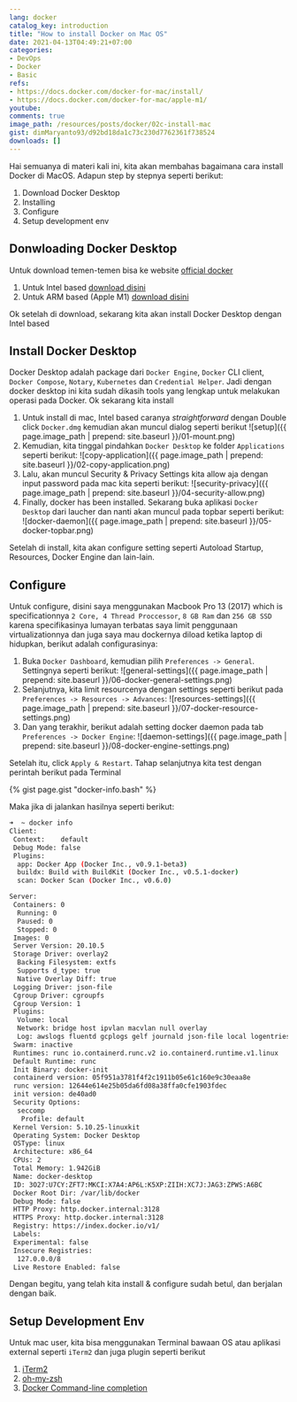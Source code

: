 ```yaml
---
lang: docker
catalog_key: introduction
title: "How to install Docker on Mac OS"
date: 2021-04-13T04:49:21+07:00
categories:
- DevOps
- Docker
- Basic
refs: 
- https://docs.docker.com/docker-for-mac/install/
- https://docs.docker.com/docker-for-mac/apple-m1/
youtube: 
comments: true
image_path: /resources/posts/docker/02c-install-mac
gist: dimMaryanto93/d92bd18da1c73c230d7762361f738524
downloads: []
---
```


Hai semuanya di materi kali ini, kita akan membahas bagaimana cara install Docker di MacOS. Adapun step by stepnya seperti berikut:

1. Download Docker Desktop
2. Installing
3. Configure
4. Setup development env

<!--more-->

## Donwloading Docker Desktop

Untuk download temen-temen bisa ke website [official docker](https://hub.docker.com/editions/community/docker-ce-desktop-mac/)

1. Untuk Intel based [download disini](https://docs.docker.com/docker-for-mac/install/)
2. Untuk ARM based (Apple M1) [download disini](https://docs.docker.com/docker-for-mac/apple-m1/)

Ok setelah di download, sekarang kita akan install Docker Desktop dengan Intel based

## Install Docker Desktop

Docker Desktop adalah package dari `Docker Engine`, `Docker` CLI client, `Docker Compose`, `Notary`, `Kubernetes` dan `Credential Helper`. Jadi dengan docker desktop ini kita sudah dikasih tools yang lengkap untuk melakukan operasi pada Docker. Ok sekarang kita install

1. Untuk install di mac, Intel based caranya _straightforward_ dengan Double click `Docker.dmg` kemudian akan muncul dialog seperti berikut
  ![setup]({{ page.image_path | prepend: site.baseurl }}/01-mount.png)
2. Kemudian, kita tinggal pindahkan `Docker Desktop` ke folder `Applications` seperti berikut:
  ![copy-application]({{ page.image_path | prepend: site.baseurl }}/02-copy-application.png)
3. Lalu, akan muncul Security & Privacy Settings kita allow aja dengan input password pada mac kita seperti berikut:
  ![security-privacy]({{ page.image_path | prepend: site.baseurl }}/04-security-allow.png)
4. Finally, docker has been installed. Sekarang buka aplikasi `Docker Desktop` dari laucher dan nanti akan muncul pada topbar seperti berikut:
  ![docker-daemon]({{ page.image_path | prepend: site.baseurl }}/05-docker-topbar.png)

Setelah di install, kita akan configure setting seperti Autoload Startup, Resources, Docker Engine dan lain-lain.

## Configure

Untuk configure, disini saya menggunakan Macbook Pro 13 (2017) which is specificationnya `2 Core, 4 Thread Proccessor`, `8 GB Ram` dan `256 GB SSD` karena specifikasinya lumayan terbatas saya limit penggunaan virtualizationnya dan juga saya mau dockernya diload ketika laptop di hidupkan, berikut adalah configurasinya:

1. Buka `Docker Dashboard`, kemudian pilih `Preferences -> General`. Settingnya seperti berikut:
  ![general-settings]({{ page.image_path | prepend: site.baseurl }}/06-docker-general-settings.png)
2. Selanjutnya, kita limit resourcenya dengan settings seperti berikut pada `Preferences -> Resources -> Advances`:
  ![resources-settings]({{ page.image_path | prepend: site.baseurl }}/07-docker-resource-settings.png)
3. Dan yang terakhir, berikut adalah setting docker daemon pada tab `Preferences -> Docker Engine`:
  ![daemon-settings]({{ page.image_path | prepend: site.baseurl }}/08-docker-engine-settings.png)

Setelah itu, click `Apply & Restart`. Tahap selanjutnya kita test dengan perintah berikut pada Terminal

{% gist page.gist "docker-info.bash" %}

Maka jika di jalankan hasilnya seperti berikut:

```bash
➜  ~ docker info
Client:
 Context:    default
 Debug Mode: false
 Plugins:
  app: Docker App (Docker Inc., v0.9.1-beta3)
  buildx: Build with BuildKit (Docker Inc., v0.5.1-docker)
  scan: Docker Scan (Docker Inc., v0.6.0)

Server:
 Containers: 0
  Running: 0
  Paused: 0
  Stopped: 0
 Images: 0
 Server Version: 20.10.5
 Storage Driver: overlay2
  Backing Filesystem: extfs
  Supports d_type: true
  Native Overlay Diff: true
 Logging Driver: json-file
 Cgroup Driver: cgroupfs
 Cgroup Version: 1
 Plugins:
  Volume: local
  Network: bridge host ipvlan macvlan null overlay
  Log: awslogs fluentd gcplogs gelf journald json-file local logentries splunk syslog
 Swarm: inactive
 Runtimes: runc io.containerd.runc.v2 io.containerd.runtime.v1.linux
 Default Runtime: runc
 Init Binary: docker-init
 containerd version: 05f951a3781f4f2c1911b05e61c160e9c30eaa8e
 runc version: 12644e614e25b05da6fd08a38ffa0cfe1903fdec
 init version: de40ad0
 Security Options:
  seccomp
   Profile: default
 Kernel Version: 5.10.25-linuxkit
 Operating System: Docker Desktop
 OSType: linux
 Architecture: x86_64
 CPUs: 2
 Total Memory: 1.942GiB
 Name: docker-desktop
 ID: 3O27:U7CY:ZFT7:MKCI:X7A4:AP6L:K5XP:ZIIH:XC7J:JAG3:ZPWS:A6BC
 Docker Root Dir: /var/lib/docker
 Debug Mode: false
 HTTP Proxy: http.docker.internal:3128
 HTTPS Proxy: http.docker.internal:3128
 Registry: https://index.docker.io/v1/
 Labels:
 Experimental: false
 Insecure Registries:
  127.0.0.0/8
 Live Restore Enabled: false
```

Dengan begitu, yang telah kita install & configure sudah betul, dan berjalan dengan baik.

## Setup Development Env

Untuk mac user, kita bisa menggunakan Terminal bawaan OS atau aplikasi external seperti `iTerm2` dan juga plugin seperti berikut

1. [iTerm2](https://iterm2.com/)
2. [oh-my-zsh](https://github.com/ohmyzsh/ohmyzsh)
3. [Docker Command-line completion](https://docs.docker.com/compose/completion/)